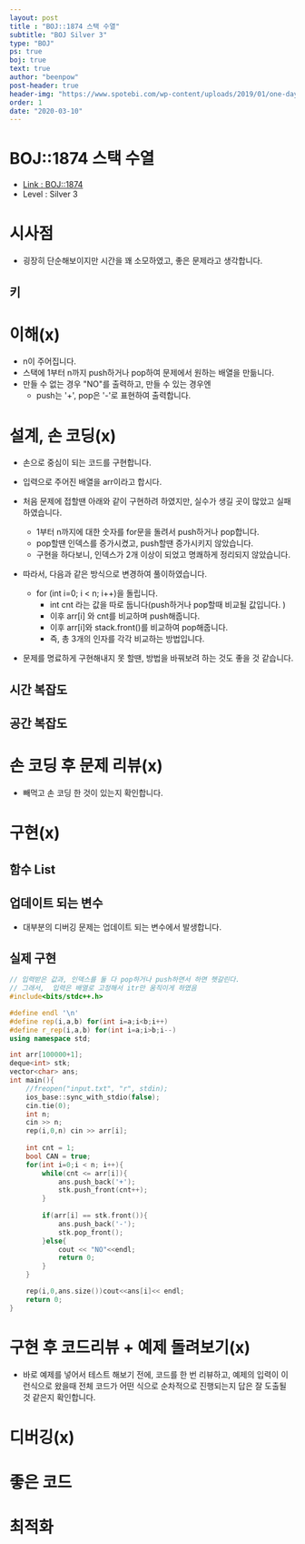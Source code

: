 ```yaml
---
layout: post
title : "BOJ::1874 스택 수열"
subtitle: "BOJ Silver 3"
type: "BOJ"
ps: true
boj: true
text: true
author: "beenpow"
post-header: true
header-img: "https://www.spotebi.com/wp-content/uploads/2019/01/one-day-day-one-workout-motivation-spotebi.jpg"
order: 1
date: "2020-03-10"
---
```



# BOJ::1874 스택 수열
- [Link : BOJ::1874](https://www.acmicpc.net/problem/1874)
- Level : Silver 3

# 시사점
- 굉장히 단순해보이지만 시간을 꽤 소모하였고, 좋은 문제라고 생각합니다.

## 키

# 이해(x)
- n이 주어집니다.
- 스택에 1부터 n까지 push하거나 pop하여 문제에서 원하는 배열을 만듦니다.
- 만들 수 없는 경우 "NO"를 출력하고, 만들 수 있는 경우엔
  - push는 '+', pop은 '-'로 표현하여 출력합니다.


# 설계, 손 코딩(x)
- 손으로 중심이 되는 코드를 구현합니다.
- 입력으로 주어진 배열을 arr이라고 합시다.
- 처음 문제에 접할땐 아래와 같이 구현하려 하였지만, 실수가 생길 곳이 많았고 실패하였습니다.
  - 1부터 n까지에 대한 숫자를 for문을 돌려서 push하거나 pop합니다.
  - pop할땐 인덱스를 증가시켰고, push할땐 증가시키지 않았습니다.
  - 구현을 하다보니, 인덱스가 2개 이상이 되었고 명쾌하게 정리되지 않았습니다.

- 따라서, 다음과 같은 방식으로 변경하여 풀이하였습니다.
  - for (int i=0; i < n; i++)을 돌립니다.
    - int cnt 라는 값을 따로 둡니다(push하거나 pop할때 비교될 값입니다. )
    - 이후 arr[i] 와 cnt를 비교하며 push해줍니다.
    - 이후 arr[i]와 stack.front()를 비교하여 pop해줍니다.
    - 즉, 총 3개의 인자를 각각 비교하는 방법입니다.

- 문제를 명료하게 구현해내지 못 할땐, 방법을 바꿔보려 하는 것도 좋을 것 같습니다. 

## 시간 복잡도

## 공간 복잡도

# 손 코딩 후 문제 리뷰(x)
- 빼먹고 손 코딩 한 것이 있는지 확인합니다.

# 구현(x)

## 함수 List 

## 업데이트 되는 변수
- 대부분의 디버깅 문제는 업데이트 되는 변수에서 발생합니다.

## 실제 구현 

```cpp
// 입력받은 값과, 인덱스를 둘 다 pop하거나 push하면서 하면 헷갈린다.
// 그래서,  입력은 배열로 고정해서 itr만 움직이게 하였음
#include<bits/stdc++.h>

#define endl '\n'
#define rep(i,a,b) for(int i=a;i<b;i++)
#define r_rep(i,a,b) for(int i=a;i>b;i--)
using namespace std;

int arr[100000+1];
deque<int> stk;
vector<char> ans;
int main(){
    //freopen("input.txt", "r", stdin);
    ios_base::sync_with_stdio(false);
    cin.tie(0);
    int n;
    cin >> n;
    rep(i,0,n) cin >> arr[i];
    
    int cnt = 1;
    bool CAN = true;
    for(int i=0;i < n; i++){
        while(cnt <= arr[i]){
            ans.push_back('+');
            stk.push_front(cnt++);
        }
        
        if(arr[i] == stk.front()){
            ans.push_back('-');
            stk.pop_front();
        }else{
            cout << "NO"<<endl;
            return 0;
        }
    }

    rep(i,0,ans.size())cout<<ans[i]<< endl;
    return 0;
}
```

# 구현 후 코드리뷰 + 예제 돌려보기(x)
- 바로 예제를 넣어서 테스트 해보기 전에, 코드를 한 번 리뷰하고, 예제의 입력이 이런식으로 왔을때
  전체 코드가 어떤 식으로 순차적으로 진행되는지 답은 잘 도출될 것 같은지 확인합니다.

# 디버깅(x)

# 좋은 코드

# 최적화
